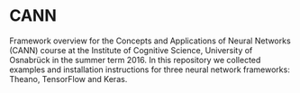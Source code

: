 # CANN
Framework overview for the Concepts and Applications of Neural Networks (CANN) course at the Institute of Cognitive Science, University of Osnabrück in the summer term 2016. In this repository we collected examples and installation instructions for three neural network frameworks: Theano, TensorFlow and Keras.
